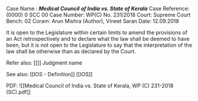 Case Name : ***Medical Council of India vs. State of Kerala***
Case Reference: (0000) 0 SCC 00
Case Number: WP(C) No. 231/2018
Court: Supreme Court
Bench: 02
Coram: Arun Mishra (Author), Vineet Saran
Date: 12.09.2018

It is open to the Legislature within certain limits to amend the provisions of an Act retrospectively and to  declare what the law shall be deemed to have been, but it is not open to the Legislature to say that the interpretation of the law shall be otherwise than as declared by the Court.

Refer also:
[[]]
Judgment name

See also:
[[IOS - Definition]] 
[[IOS]]

PDF:
![[Medical Council of India vs. State of Kerala, WP (C) 231-2018 (SC).pdf]]